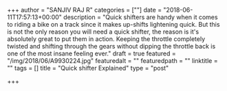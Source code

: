 +++
author = "SANJIV RAJ R"
categories = [""]
date = "2018-06-11T17:57:13+00:00"
description = "Quick shifters are handy when it comes to riding a bike on a track since it makes up-shifts lightening quick. But this is not the only reason you will need a quick shifter, the reason is it's absolutely great to put them in action. Keeping the throttle completely twisted and shifting through the gears without dipping the throttle back is one of the most insane feeling ever."
draft = true
featured = "/img/2018/06/A9930224.jpg"
featuredalt = ""
featuredpath = ""
linktitle = ""
tags = []
title = "Quick shifter Explained"
type = "post"

+++
